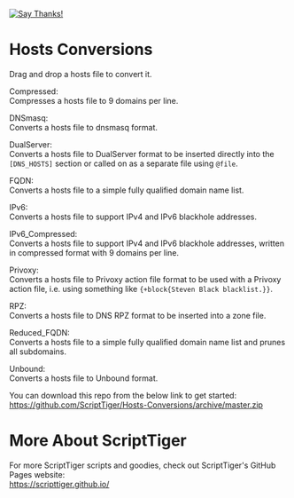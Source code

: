 [![Say Thanks!](https://img.shields.io/badge/Say%20Thanks-!-1EAEDB.svg)](https://docs.google.com/forms/d/e/1FAIpQLSfBEe5B_zo69OBk19l3hzvBmz3cOV6ol1ufjh0ER1q3-xd2Rg/viewform)

# Hosts Conversions
Drag and drop a hosts file to convert it.

Compressed:  
Compresses a hosts file to 9 domains per line.

DNSmasq:  
Converts a hosts file to dnsmasq format.

DualServer:  
Converts a hosts file to DualServer format to be inserted directly into the `[DNS_HOSTS]` section or called on as a separate file using `@file`.

FQDN:  
Converts a hosts file to a simple fully qualified domain name list.

IPv6:  
Converts a hosts file to support IPv4 and IPv6 blackhole addresses.

IPv6_Compressed:  
Converts a hosts file to support IPv4 and IPv6 blackhole addresses, written in compressed format with 9 domains per line.

Privoxy:  
Converts a hosts file to Privoxy action file format to be used with a Privoxy action file, i.e. using something like `{+block{Steven Black blacklist.}}`.

RPZ:  
Converts a hosts file to DNS RPZ format to be inserted into a zone file.

Reduced_FQDN:  
Converts a hosts file to a simple fully qualified domain name list and prunes all subdomains.

Unbound:  
Converts a hosts file to Unbound format.

You can download this repo from the below link to get started:  
https://github.com/ScriptTiger/Hosts-Conversions/archive/master.zip

# More About ScriptTiger

For more ScriptTiger scripts and goodies, check out ScriptTiger's GitHub Pages website:  
https://scripttiger.github.io/
